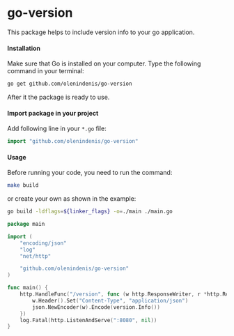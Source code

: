 # go-version

This package helps to include version info to your go application.

#### Installation
Make sure that Go is installed on your computer.
Type the following command in your terminal:
```sh
go get github.com/olenindenis/go-version
```
After it the package is ready to use.
#### Import package in your project
Add following line in your `*.go` file:
```go
import "github.com/olenindenis/go-version"
```

#### Usage

Before running your code, you need to run the command:
```sh
make build
```
or create your own as shown in the example:
```sh
go build -ldflags=${linker_flags} -o=./main ./main.go
```

```go
package main

import (
    "encoding/json"
    "log"
    "net/http"

    "github.com/olenindenis/go-version"
)

func main() {
    http.HandleFunc("/version", func (w http.ResponseWriter, r *http.Request) {
        w.Header().Set("Content-Type", "application/json")
        json.NewEncoder(w).Encode(version.Info())
    })
    log.Fatal(http.ListenAndServe(":8080", nil))
}
```